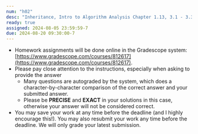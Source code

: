 ```yaml
---
num: "h02"
desc: "Inheritance, Intro to Algorithm Analysis Chapter 1.13, 3.1 - 3.3"
ready: true
assigned: 2024-08-05 23:59:59-7
due: 2024-08-20 09:30:00-7
---
```


* Homework assignments will be done online in the Gradescope system: [https://www.gradescope.com/courses/812617](https://www.gradescope.com/courses/812617).
* Please pay close attention to the instructions, especially when asking to provide the answer
	* Many questions are autograded by the system, which does a character-by-character comparison of the correct answer and your submitted answer.
	* Please be **PRECISE** and **EXACT** in your solutions in this case, otherwise your answer will not be considered correct.
* You may save your work at any time before the deadline (and I highly encourage this!). You may also resubmit your work any time before the deadline. We will only grade your latest submission.
